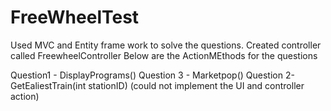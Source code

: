 # FreeWheelTest

 Used MVC and Entity frame work to solve the questions.
Created controller called FreewheelController
Below are the ActionMEthods for the questions

Question1 - DisplayPrograms()
Question 3 - Marketpop()
Question 2- GetEaliestTrain(int stationID) (could not implement the UI and controller action)
